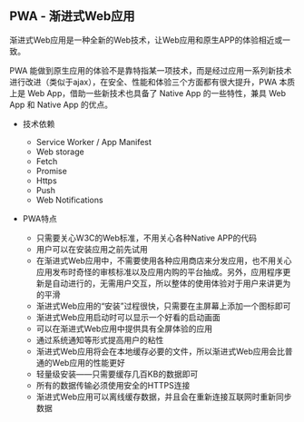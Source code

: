 ## PWA - 渐进式Web应用

渐进式Web应用是一种全新的Web技术，让Web应用和原生APP的体验相近或一致。

PWA 能做到原生应用的体验不是靠特指某一项技术，而是经过应用一系列新技术进行改进（类似于ajax），在安全、性能和体验三个方面都有很大提升，PWA 本质上是 Web App，借助一些新技术也具备了 Native App 的一些特性，兼具 Web App 和 Native App 的优点。

* 技术依赖

  - Service Worker / App Manifest
  - Web storage
  - Fetch
  - Promise
  - Https
  - Push
  - Web Notifications

* PWA特点

  - 只需要关心W3C的Web标准，不用关心各种Native APP的代码
  - 用户可以在安装应用之前先试用
  - 在渐进式Web应用中，不需要使用各种应用商店来分发应用，也不用关心应用发布时奇怪的审核标准以及应用内购的平台抽成。另外，应用程序更新是自动进行的，无需用户交互，所以整体的使用体验对于用户来讲更为的平滑
  - 渐进式Web应用的“安装”过程很快，只需要在主屏幕上添加一个图标即可
  - 渐进式Web应用启动时可以显示一个好看的启动画面
  - 可以在渐进式Web应用中提供具有全屏体验的应用
  - 通过系统通知等形式提高用户的粘性
  - 渐进式Web应用将会在本地缓存必要的文件，所以渐进式Web应用会比普通的Web应用的性能更好
  - 轻量级安装——只需要缓存几百KB的数据即可
  - 所有的数据传输必须使用安全的HTTPS连接
  - 渐进式Web应用可以离线缓存数据，并且会在重新连接互联网时重新同步数据